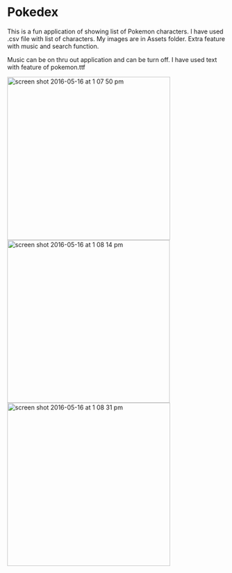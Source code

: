 # Pokedex

This is a fun application of showing list of Pokemon characters.
I have used .csv file with list of characters.
My images are in Assets folder.
Extra feature with music and search function.

Music can be on  thru out application and can be turn off.
I have used text with feature of pokemon.ttf

<img width="375" alt="screen shot 2016-05-16 at 1 07 50 pm" src="https://cloud.githubusercontent.com/assets/17104174/15297328/7f3c2546-1b67-11e6-8194-eb452506bbf3.png">
<img width="374" alt="screen shot 2016-05-16 at 1 08 14 pm" src="https://cloud.githubusercontent.com/assets/17104174/15297329/80c7a19c-1b67-11e6-89c9-2a283104b8c8.png">
<img width="375" alt="screen shot 2016-05-16 at 1 08 31 pm" src="https://cloud.githubusercontent.com/assets/17104174/15297331/8256e342-1b67-11e6-8fb8-429c4a387148.png">
